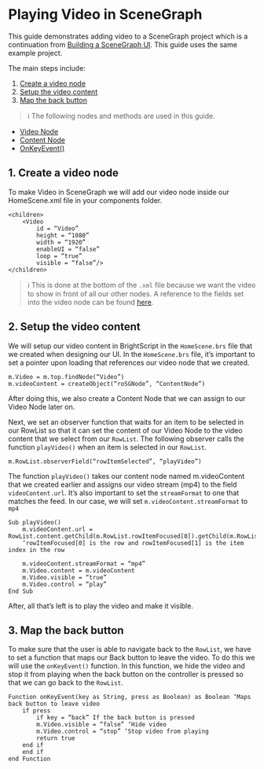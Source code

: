# Playing Video in SceneGraph

This guide demonstrates adding video to a SceneGraph project which is a continuation from [Building a SceneGraph UI](/develop/channel-development/scenegraph-ui.md). This guide uses the same example project.

The main steps include:

1. [Create a video node](#1-create-a-video-node)
2. [Setup the video content](#2-setup-the-video-content)
3. [Map the back button](#3-map-the-back-button)

> :information_source: The following nodes and methods are used in this guide.
* [Video Node](https://sdkdocs.roku.com/display/sdkdoc/Video)
* [Content Node](https://sdkdocs.roku.com/display/sdkdoc/ContentNode)
* [OnKeyEvent()](https://sdkdocs.roku.com/pages/viewpage.action?pageId=1608547)

## 1. Create a video node

To make Video in SceneGraph we will add our video node inside our HomeScene.xml file in your components folder.

```brightscript
<children>
    <Video
        id = “Video”
        height = “1080”
        width = “1920”
        enableUI = “false”
        loop = “true”
        visible = “false”/>
</children>
```

> :information_source: This is done at the bottom of the `.xml` file because we want the video to show in front of all our other nodes. A reference to the fields set into the video node can be found [here](https://sdkdocs.roku.com/display/sdkdoc/Video).

## 2. Setup the video content

We will setup our video content in BrightScript in the `HomeScene.brs` file that we created when designing our UI. In the `HomeScene.brs` file, it’s important to set a pointer upon loading that references our video node that we created.

```brightscript
m.Video = m.top.findNode(“Video”)
m.videoContent = createObject(“roSGNode”, “ContentNode”)
```

After doing this, we also create a Content Node that we can assign to our Video Node later on.

Next, we set an observer function that waits for an item to be selected in our RowList so that it can set the content of our Video Node to the video content that we select from our `RowList`. The following observer calls the function `playVideo()` when an item is selected in our `RowList`.

```brightscript
m.RowList.observerField(“rowItemSelected”, “playVideo”)
```

The function `playVideo()` takes our content node named m.videoContent that we created earlier and assigns our video stream (mp4) to the field `videoContent.url`. It’s also important to set the `streamFormat` to one that matches the feed. In our case, we will set `m.videoContent.streamFormat` to `mp4`

```brightscript
Sub playVideo()
    m.videoContent.url = RowList.content.getChild(m.RowList.rowItemFocused[0]).getChild(m.RowList.rowItemFocused[1].URL
    ‘rowItemFocused[0] is the row and rowItemFocused[1] is the item index in the row

    m.videoContent.streamFormat = “mp4”
    m.Video.content = m.videoContent
    m.Video.visible = “true”
    m.Video.control = “play”
End Sub
```

After, all that’s left is to play the video and make it visible.

## 3. Map the back button

To make sure that the user is able to navigate back to the `RowList`, we have to set a function that maps our Back button to leave the video. To do this we will use the `onKeyEvent()` function. In this function, we hide the video and stop it from playing when the back button on the controller is pressed so that we can go back to the `RowList`.

```brightscript
Function onKeyEvent(key as String, press as Boolean) as Boolean ‘Maps back button to leave video
    if press
    	if key = “back” If the back button is pressed
		m.Video.visible = “false” ‘Hide video
		m.Video.control = “stop” ‘Stop video from playing
		return true
	end if
    end if
end Function
```
